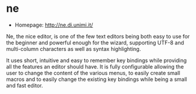 # ne

* Homepage: http://ne.di.unimi.it/

Ne, the nice editor, is one of the few text editors being both easy to use
 for the beginner and powerful enough for the wizard, supporting UTF-8 and
 multi-column characters as well as syntax highlighting.

 It uses short, intuitive and easy to remember key bindings while providing
 all the features an editor should have. It is fully configurable allowing
 the user to change the content of the various menus, to easily create
 small macros and to easily change the existing key bindings while being a
 small and fast editor.
